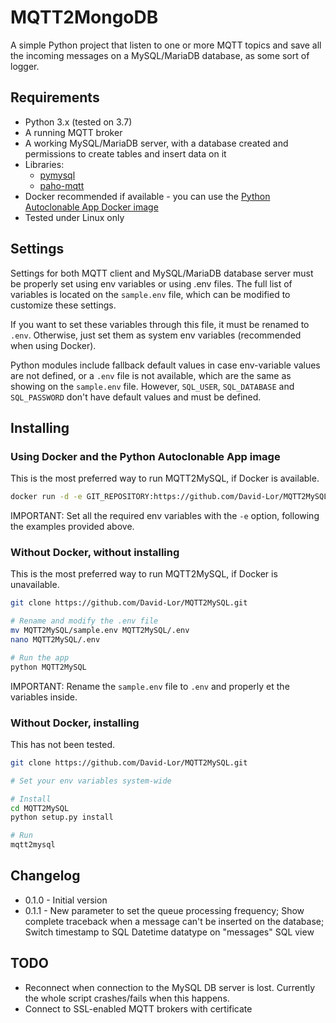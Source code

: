 # MQTT2MongoDB

A simple Python project that listen to one or more MQTT topics and save all the incoming messages on a MySQL/MariaDB database, as some sort of logger.

## Requirements

- Python 3.x (tested on 3.7)
- A running MQTT broker
- A working MySQL/MariaDB server, with a database created and permissions to create tables and insert data on it
- Libraries:
    * [pymysql](https://github.com/PyMySQL/PyMySQL)
    * [paho-mqtt](https://pypi.org/project/paho-mqtt)
- Docker recommended if available - you can use the [Python Autoclonable App Docker image](https://hub.docker.com/r/davidlor/python-autoclonable-app)
- Tested under Linux only

## Settings

Settings for both MQTT client and MySQL/MariaDB database server must be properly set using env variables or using .env files.
The full list of variables is located on the `sample.env` file, which can be modified to customize these settings.

If you want to set these variables through this file, it must be renamed to `.env`.
Otherwise, just set them as system env variables (recommended when using Docker).

Python modules include fallback default values in case env-variable values are not defined, or a `.env` file is not available, which are the same as showing on the `sample.env` file.
However, `SQL_USER`, `SQL_DATABASE` and `SQL_PASSWORD` don't have default values and must be defined.

## Installing

### Using Docker and the Python Autoclonable App image

This is the most preferred way to run MQTT2MySQL, if Docker is available.

```bash
docker run -d -e GIT_REPOSITORY:https://github.com/David-Lor/MQTT2MySQL.git -e SQL_USER:root -e SQL_PASS:1234 -e SQL_DATABASE:mqtt --name mqtt2mysql davidlor/python-autoclonable-app
```
IMPORTANT: Set all the required env variables with the `-e` option, following the examples provided above.

### Without Docker, without installing

This is the most preferred way to run MQTT2MySQL, if Docker is unavailable.

```bash
git clone https://github.com/David-Lor/MQTT2MySQL.git

# Rename and modify the .env file
mv MQTT2MySQL/sample.env MQTT2MySQL/.env
nano MQTT2MySQL/.env

# Run the app
python MQTT2MySQL
```
IMPORTANT: Rename the `sample.env` file to `.env` and properly et the variables inside.

### Without Docker, installing

This has not been tested.

```bash
git clone https://github.com/David-Lor/MQTT2MySQL.git

# Set your env variables system-wide

# Install
cd MQTT2MySQL
python setup.py install

# Run
mqtt2mysql
```

## Changelog

- 0.1.0 - Initial version
- 0.1.1 - New parameter to set the queue processing frequency; Show complete traceback when a message can't be inserted on the database; Switch timestamp to SQL Datetime datatype on "messages" SQL view

## TODO

- Reconnect when connection to the MySQL DB server is lost. Currently the whole script crashes/fails when this happens.
- Connect to SSL-enabled MQTT brokers with certificate
